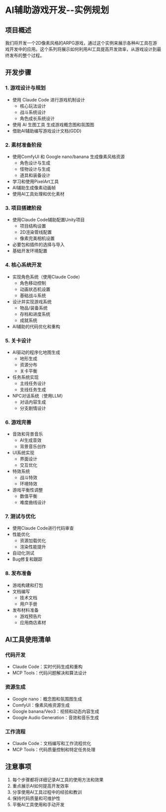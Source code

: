 # AI辅助游戏开发--实例规划

## 项目概述

我们将开发一个2D像素风格的ARPG游戏，通过这个实例来展示各种AI工具在游戏开发中的应用。这个系列将展示如何利用AI工具提高开发效率，从游戏设计到最终发布的整个过程。

## 开发步骤

### 1. 游戏设计与规划

- 使用 Claude Code 进行游戏机制设计
  - 核心玩法设计
  - 战斗系统设计
  - 角色成长系统设计
- 使用 AI 生图工具 生成游戏概念图和氛围图
- 借助AI辅助编写游戏设计文档(GDD)

### 2. 素材准备阶段

- 使用ComfyUI 和 Google nano/banana 生成像素风格资源
  - 角色设计与生成
  - 怪物设计与生成
  - 道具和装备设计
- 学习和使用PixelArt工具
- AI辅助生成像素动画帧
- 使用AI工具处理和优化素材

### 3. 项目搭建阶段

- 使用Claude Code辅助配置Unity项目
  - 项目结构设置
  - 2D渲染管线配置
  - 像素完美相机设置
- 必要包和插件的选择与导入
- 基础开发环境配置

### 4. 核心系统开发

- 实现角色系统（使用Claude Code）
  - 角色移动控制
  - 动画状态机设置
  - 基础战斗系统
- 设计并实现游戏系统
  - 物品/装备系统
  - 存档和进度系统
  - 成就系统
- AI辅助的代码优化和重构

### 5. 关卡设计

- AI驱动的程序化地图生成
  - 地形生成
  - 资源分布
  - 关卡平衡
- 任务系统实现
  - 主线任务设计
  - 支线任务生成
- NPC对话系统（使用LLM）
  - 对话内容生成
  - 分支剧情设计

### 6. 游戏完善

- 音效和背景音乐
  - AI生成音效
  - 背景音乐创作
- UI系统实现
  - 界面设计
  - 交互优化
- 特效系统
  - 战斗特效
  - 环境特效
- 游戏平衡性调整
  - 数值平衡
  - 难度曲线设计

### 7. 测试与优化

- 使用Claude Code进行代码审查
- 性能优化
  - 资源加载优化
  - 渲染性能提升
- 自动化测试
- Bug修复和跟踪

### 8. 发布准备

- 游戏构建和打包
- 文档编写
  - 技术文档
  - 用户手册
- 发布材料准备
  - 游戏预告片
  - 应用商店素材

## AI工具使用清单

### 代码开发

- Claude Code：实时代码生成和重构
- MCP Tools：代码问题解决和算法设计

### 资源生成

- Google nano：概念图和氛围图生成
- ComfyUI：像素风格资源生成
- Google banana/Veo3：视频和动态内容生成
- Google Audio Generation：音效和音乐生成

### 工作流程

- Claude Code：文档编写和工作流程优化
- MCP Tools：代码质量控制和特定任务处理

## 注意事项

1. 每个步骤都将详细记录AI工具的使用方法和效果
2. 重点展示AI如何提高开发效率
3. 分享使用AI工具过程中的经验和教训
4. 保持代码质量和可维护性
5. 平衡AI工具使用和手动开发
